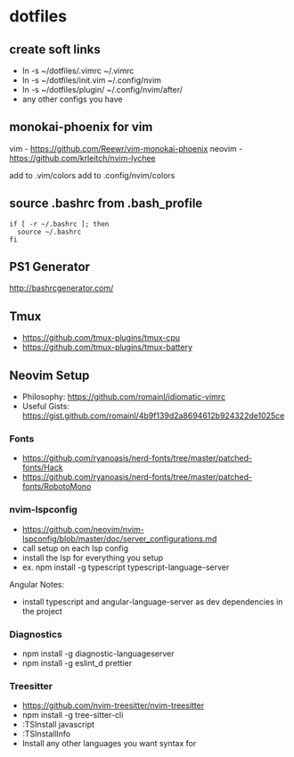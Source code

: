 # dotfiles

## create soft links

- ln -s ~/dotfiles/.vimrc ~/.vimrc
- ln -s ~/dotfiles/init.vim ~/.config/nvim
- ln -s ~/dotfiles/plugin/ ~/.config/nvim/after/
- any other configs you have

## monokai-phoenix for vim

vim - https://github.com/Reewr/vim-monokai-phoenix
neovim - https://github.com/krleitch/nvim-lychee

add to .vim/colors
add to .config/nvim/colors

## source .bashrc from .bash_profile

```
if [ -r ~/.bashrc ]; then
  source ~/.bashrc
fi
```

## PS1 Generator

http://bashrcgenerator.com/

## Tmux

- https://github.com/tmux-plugins/tmux-cpu
- https://github.com/tmux-plugins/tmux-battery

## Neovim Setup

- Philosophy: https://github.com/romainl/idiomatic-vimrc
- Useful Gists: https://gist.github.com/romainl/4b9f139d2a8694612b924322de1025ce

### Fonts

- https://github.com/ryanoasis/nerd-fonts/tree/master/patched-fonts/Hack
- https://github.com/ryanoasis/nerd-fonts/tree/master/patched-fonts/RobotoMono

### nvim-lspconfig

- https://github.com/neovim/nvim-lspconfig/blob/master/doc/server_configurations.md
- call setup on each lsp config
- install the lsp for everything you setup
- ex. npm install -g typescript typescript-language-server

Angular Notes:

- install typescript and angular-language-server as dev dependencies in the project

### Diagnostics

- npm install -g diagnostic-languageserver
- npm install -g eslint_d prettier

### Treesitter

- https://github.com/nvim-treesitter/nvim-treesitter
- npm install -g tree-sitter-cli
- :TSInstall javascript
- :TSInstallInfo
- Install any other languages you want syntax for
